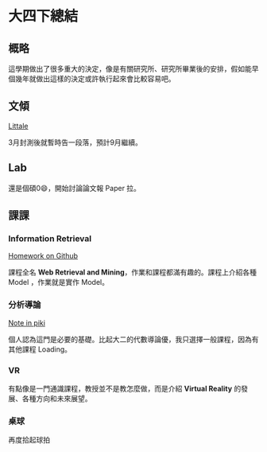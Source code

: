# 大四下總結

## 概略

這學期做出了很多重大的決定，像是有關研究所、研究所畢業後的安排，假如能早個幾年就做出這樣的決定或許執行起來會比較容易吧。

## 文傾

[Littale](https://littale.tw)

3月封測後就暫時告一段落，預計9月繼續。

## Lab

還是個碩0😄，開始討論論文報 Paper 拉。

## 課課

### Information Retrieval

[Homework on Github](https://github.com/mudream4869/hw-IR)

課程全名 **Web Retrieval and Mining**，作業和課程都滿有趣的。課程上介紹各種 Model ，作業就是實作 Model。

### 分析導論

[Note in piki](/piki/real-analysis/)

個人認為這門是必要的基礎。比起大二的代數導論優，我只選擇一般課程，因為有其他課程 Loading。

### VR

有點像是一門通識課程，教授並不是教怎麼做，而是介紹 **Virtual Reality** 的發展、各種方向和未來展望。

### 桌球

再度拾起球拍